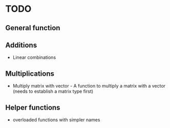 # TODO

## General function

## Additions

- Linear combinations 

## Multiplications

- Multiply matrix with vector - A function to multiply a matrix with a vector (needs to establish a matrix type first)

## Helper functions

- overloaded functions with simpler names